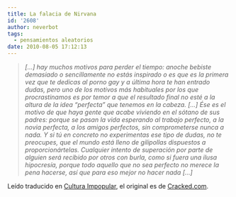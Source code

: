 ```yaml
---
title: La falacia de Nirvana
id: '2608'
author: neverbot
tags:
  - pensamientos aleatorios
date: 2010-08-05 17:12:13
---
```


> _\[...\] hay muchos motivos para perder el tiempo: anoche bebiste demasiado o sencillamente no estás inspirado o es que es la primera vez que te dedicas al porno gay y a última hora te han entrado dudas, pero uno de los motivos más habituales por los que procrastinamos es por temor a que el resultado final no esté a la altura de la idea “perfecta” que tenemos en la cabeza. \[...\] Ése es el motivo de que haya gente que acabe viviendo en el sótano de sus padres: porque se pasan la vida esperando al trabajo perfecto, a la novia perfecta, a los amigos perfectos, sin comprometerse nunca a nada. Y si tú en concreto no experimentas ese tipo de dudas, no te preocupes, que el mundo está lleno de gilipollas dispuestos a proporcionártelas. Cualquier intento de superación por parte de alguien será recibido por otros con burla, como si fuera una ilusa hipocresía, porque todo aquello que no sea perfecto no merece la pena hacerse, así que para eso mejor no hacer nada \[...\]_

Leído traducido en [Cultura Impopular](http://www.culturaimpopular.com/2009/03/iron-monk.html), el original es de [Cracked.com](http://www.cracked.com/article_17142_5-ways-common-sense-lies-you-everyday.html).